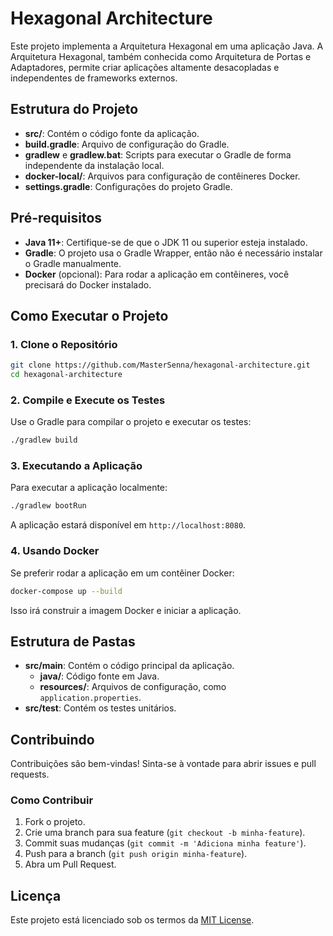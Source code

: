 
# Hexagonal Architecture

Este projeto implementa a Arquitetura Hexagonal em uma aplicação Java. A Arquitetura Hexagonal, também conhecida como Arquitetura de Portas e Adaptadores, permite criar aplicações altamente desacopladas e independentes de frameworks externos.

## Estrutura do Projeto

- **src/**: Contém o código fonte da aplicação.
- **build.gradle**: Arquivo de configuração do Gradle.
- **gradlew** e **gradlew.bat**: Scripts para executar o Gradle de forma independente da instalação local.
- **docker-local/**: Arquivos para configuração de contêineres Docker.
- **settings.gradle**: Configurações do projeto Gradle.

## Pré-requisitos

- **Java 11+**: Certifique-se de que o JDK 11 ou superior esteja instalado.
- **Gradle**: O projeto usa o Gradle Wrapper, então não é necessário instalar o Gradle manualmente.
- **Docker** (opcional): Para rodar a aplicação em contêineres, você precisará do Docker instalado.

## Como Executar o Projeto

### 1. Clone o Repositório

```bash
git clone https://github.com/MasterSenna/hexagonal-architecture.git
cd hexagonal-architecture
```

### 2. Compile e Execute os Testes

Use o Gradle para compilar o projeto e executar os testes:

```bash
./gradlew build
```

### 3. Executando a Aplicação

Para executar a aplicação localmente:

```bash
./gradlew bootRun
```

A aplicação estará disponível em `http://localhost:8080`.

### 4. Usando Docker

Se preferir rodar a aplicação em um contêiner Docker:

```bash
docker-compose up --build
```

Isso irá construir a imagem Docker e iniciar a aplicação.

## Estrutura de Pastas

- **src/main**: Contém o código principal da aplicação.
  - **java/**: Código fonte em Java.
  - **resources/**: Arquivos de configuração, como `application.properties`.
- **src/test**: Contém os testes unitários.

## Contribuindo

Contribuições são bem-vindas! Sinta-se à vontade para abrir issues e pull requests.

### Como Contribuir

1. Fork o projeto.
2. Crie uma branch para sua feature (`git checkout -b minha-feature`).
3. Commit suas mudanças (`git commit -m 'Adiciona minha feature'`).
4. Push para a branch (`git push origin minha-feature`).
5. Abra um Pull Request.

## Licença

Este projeto está licenciado sob os termos da [MIT License](LICENSE).
